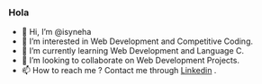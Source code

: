 ### Hola
- 👋 Hi, I’m @isyneha
- 👀 I’m interested in Web Development and Competitive Coding.
- 🌱 I’m currently learning Web Development and Language C.
- 💞️ I’m looking to collaborate on Web Development Projects.
- 📫 How to reach me ?
Contact me through [Linkedin](www.linkedin.com/in/sneha-agarwal-217a55200) .

<!---
isyneha/isyneha is a ✨ special ✨ repository because its `README.md` (this file) appears on your GitHub profile.
You can click the Preview link to take a look at your changes.
--->
